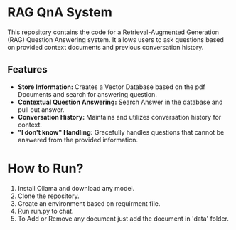 # RAG QnA System

This repository contains the code for a Retrieval-Augmented Generation (RAG) Question Answering system. It allows users to ask questions based on provided context documents and previous conversation history.

## Features

* **Store Information:** Creates a Vector Database based on the pdf Documents and search for answering question.
* **Contextual Question Answering:** Search Answer in the database and pull out answer. 
* **Conversation History:** Maintains and utilizes conversation history for context.
* **"I don't know" Handling:** Gracefully handles questions that cannot be answered from the provided information.


# How to Run?

1. Install Ollama and download any model.
2. Clone the repository.
3. Create an environment based on requirment file.
4. Run run.py to chat.
5. To Add or Remove any document just add the document in 'data' folder.
